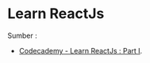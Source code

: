 # Learn ReactJs

Sumber :
- [Codecademy - Learn ReactJs : Part I](https://www.codecademy.com/learn/react-101).
